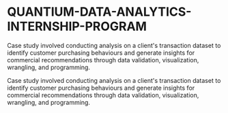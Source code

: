 # QUANTIUM-DATA-ANALYTICS-INTERNSHIP-PROGRAM
Case study involved conducting analysis on a client's transaction dataset to identify customer purchasing behaviours and generate insights for commercial recommendations through data validation, visualization, wrangling, and programming.

Case study involved conducting analysis on a client's transaction dataset to identify customer purchasing behaviours and generate insights for commercial recommendations through data validation, visualization, wrangling, and programming.
